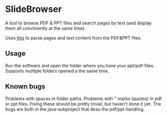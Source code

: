 # SlideBrowser
A tool to browse PDF & PPT files and search pages by text (and display them all conviniently at the same time).

Uses [this](https://github.com/eetusa/PPT-PDF-parser) to parse pages and text content from the PDF&PPT files.
## Usage
Run the software and open the folder where you have your ppt/pdf-files. Supports multiple folders opened a the same time.
## Known bugs
Problems with spaces in folder paths. Problems with " marks (quotes) in pdf or ppt files. Fixing these should be pretty trivial, but haven't done it yet.
The bugs are both in the java-subproject that deso the pdf/ppt handling. 
